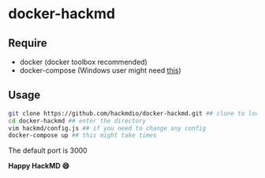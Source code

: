 docker-hackmd
===

## Require
* docker (docker toolbox recommended)
* docker-compose (Windows user might need [this](http://stackoverflow.com/questions/29289785/how-to-install-docker-compose-on-windows))


## Usage
```bash
git clone https://github.com/hackmdio/docker-hackmd.git ## clone to local
cd docker-hackmd ## enter the directory
vim hackmd/config.js ## if you need to change any config
docker-compose up ## this might take times
```

The default port is 3000  

**Happy HackMD :smile:**
